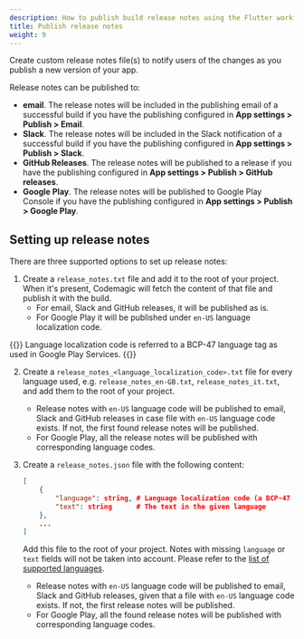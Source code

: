 ```yaml
---
description: How to publish build release notes using the Flutter workflow editor
title: Publish release notes
weight: 9
---
```


Create custom release notes file(s) to notify users of the changes as you publish a new version of your app.

Release notes can be published to:

* **email**. The release notes will be included in the publishing email of a successful build if you have the publishing configured in **App settings > Publish > Email**.
* **Slack**. The release notes will be included in the Slack notification of a successful build if you have the publishing configured in **App settings > Publish > Slack**.
* **GitHub Releases**. The release notes will be published to a release if you have the publishing configured in **App settings > Publish > GitHub releases**.
* **Google Play**. The release notes will be published to Google Play Console if you have the publishing configured in **App settings > Publish > Google Play**.

## Setting up release notes

There are three supported options to set up release notes:

1. Create a `release_notes.txt` file and add it to the root of your project. When it's present, Codemagic will fetch the content of that file and publish it with the build.
    * For email, Slack and GitHub releases, it will be published as is.
    * For Google Play it will be published under `en-US` language localization code.

{{<notebox>}}
Language localization code is referred to a BCP-47 language tag as used in Google Play Services.
{{</notebox>}}

2. Create a `release_notes_<language_localization_code>.txt` file for every language used, e.g. `release_notes_en-GB.txt`, `release_notes_it.txt`, and add them to the root of your project.
    * Release notes with `en-US` language code will be published to email, Slack and GitHub releases in case file with `en-US` language code exists. If not, the first found release notes will be published.
    * For Google Play, all the release notes will be published with corresponding language codes.

3. Create a `release_notes.json` file with the following content:

    ```json
    [
        {
            "language": string, # Language localization code (a BCP-47 language tag)
            "text": string      # The text in the given language
        },
        ...
    ]
    ```

    Add this file to the root of your project. Notes with missing `language` or `text` fields will not be taken into account. Please refer to the [list of supported languages](https://support.google.com/googleplay/android-developer/table/4419860?hl=en).

    * Release notes with `en-US` language code will be published to email, Slack and GitHub releases, given that a file with `en-US` language code exists. If not, the first release notes will be published.
    * For Google Play, all the found release notes will be published with corresponding language codes.
